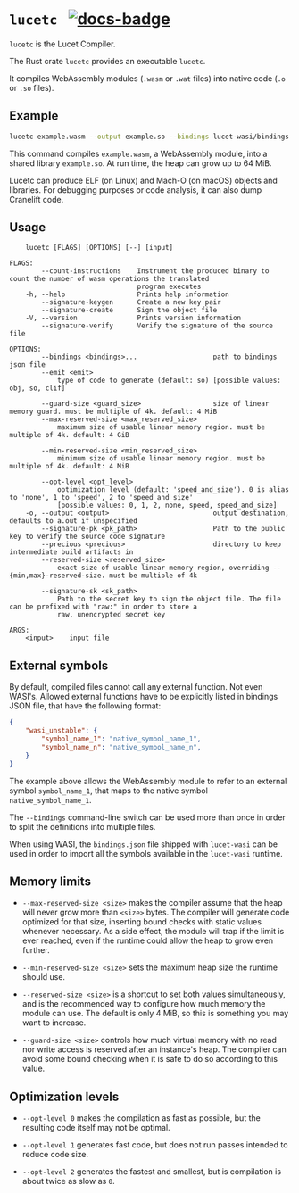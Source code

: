 # `lucetc` &nbsp; [![docs-badge]][docs-rs]

[docs-badge]: https://docs.rs/lucetc/badge.svg
[docs-rs]: https://docs.rs/lucetc

`lucetc` is the Lucet Compiler.

The Rust crate `lucetc` provides an executable `lucetc`.

It compiles WebAssembly modules (`.wasm` or `.wat` files) into native code (`.o` or `.so` files).

## Example

```sh
lucetc example.wasm --output example.so --bindings lucet-wasi/bindings.json --reserved-size 64MiB --opt-level best
```

This command compiles `example.wasm`, a WebAssembly module, into a shared library `example.so`. At
run time, the heap can grow up to 64 MiB.

Lucetc can produce ELF (on Linux) and Mach-O (on macOS) objects and libraries. For debugging
purposes or code analysis, it can also dump Cranelift code.

## Usage

```text
    lucetc [FLAGS] [OPTIONS] [--] [input]

FLAGS:
        --count-instructions    Instrument the produced binary to count the number of wasm operations the translated
                                program executes
    -h, --help                  Prints help information
        --signature-keygen      Create a new key pair
        --signature-create      Sign the object file
    -V, --version               Prints version information
        --signature-verify      Verify the signature of the source file

OPTIONS:
        --bindings <bindings>...                   path to bindings json file
        --emit <emit>
            type of code to generate (default: so) [possible values: obj, so, clif]

        --guard-size <guard_size>                  size of linear memory guard. must be multiple of 4k. default: 4 MiB
        --max-reserved-size <max_reserved_size>
            maximum size of usable linear memory region. must be multiple of 4k. default: 4 GiB

        --min-reserved-size <min_reserved_size>
            minimum size of usable linear memory region. must be multiple of 4k. default: 4 MiB

        --opt-level <opt_level>
            optimization level (default: 'speed_and_size'). 0 is alias to 'none', 1 to 'speed', 2 to 'speed_and_size'
            [possible values: 0, 1, 2, none, speed, speed_and_size]
    -o, --output <output>                          output destination, defaults to a.out if unspecified
        --signature-pk <pk_path>                   Path to the public key to verify the source code signature
        --precious <precious>                      directory to keep intermediate build artifacts in
        --reserved-size <reserved_size>
            exact size of usable linear memory region, overriding --{min,max}-reserved-size. must be multiple of 4k

        --signature-sk <sk_path>
            Path to the secret key to sign the object file. The file can be prefixed with "raw:" in order to store a
            raw, unencrypted secret key

ARGS:
    <input>    input file

```

## External symbols

By default, compiled files cannot call any external function. Not even WASI's. Allowed external
functions have to be explicitly listed in bindings JSON file, that have the following format:

```json
{
    "wasi_unstable": {
        "symbol_name_1": "native_symbol_name_1",
        "symbol_name_n": "native_symbol_name_n",
    }
}
```

The example above allows the WebAssembly module to refer to an external symbol `symbol_name_1`, that
maps to the native symbol `native_symbol_name_1`.

The `--bindings` command-line switch can be used more than once in order to split the definitions
into multiple files.

When using WASI, the `bindings.json` file shipped with `lucet-wasi` can be used in order to import
all the symbols available in the `lucet-wasi` runtime.

## Memory limits

* `--max-reserved-size <size>` makes the compiler assume that the heap will never grow more than
  `<size>` bytes. The compiler will generate code optimized for that size, inserting bound checks
  with static values whenever necessary. As a side effect, the module will trap if the limit is ever
  reached, even if the runtime could allow the heap to grow even further.

* `--min-reserved-size <size>` sets the maximum heap size the runtime should use.

* `--reserved-size <size>` is a shortcut to set both values simultaneously, and is the recommended
  way to configure how much memory the module can use. The default is only 4 MiB, so this is
  something you may want to increase.

* `--guard-size <size>` controls how much virtual memory with no read nor write access is reserved
  after an instance's heap. The compiler can avoid some bound checking when it is safe to do so
  according to this value.

## Optimization levels

* `--opt-level 0` makes the compilation as fast as possible, but the resulting code itself may not
  be optimal.

* `--opt-level 1` generates fast code, but does not run passes intended to reduce code size.

* `--opt-level 2` generates the fastest and smallest, but is compilation is about twice as slow as
  `0`.
